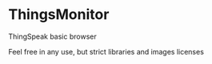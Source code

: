 # ThingsMonitor
ThingSpeak basic browser

Feel free in any use, but strict libraries and images licenses
